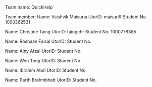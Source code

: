 Team name: QuickHelp

Team member:
Name: Vaishvik Maisuria
UtorID: maisuri9
Student No. 1003362531

Name: Christine Taing 
UtorID: taingchr
Student No. 1000778385

Name: Roshaan Faisal 
UtorID: 
Student No. 

Name: Ainy Afzal
UtorID: 
Student No. 

Name: Wen Tong
UtorID: 
Student No. 

Name: Ibrahim Abdi
UtorID:
Student No. 

Name: Parth Brahmbhatt
UtorID: 
Student No. 
